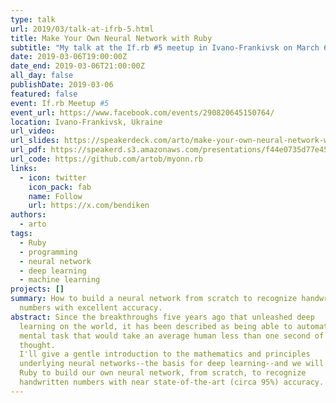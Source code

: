 ```yaml
---
type: talk
url: 2019/03/talk-at-ifrb-5.html
title: Make Your Own Neural Network with Ruby
subtitle: "My talk at the If.rb #5 meetup in Ivano-Frankivsk on March 6, 2019."
date: 2019-03-06T19:00:00Z
date_end: 2019-03-06T21:00:00Z
all_day: false
publishDate: 2019-03-06
featured: false
event: If.rb Meetup #5
event_url: https://www.facebook.com/events/290820645150764/
location: Ivano-Frankivsk, Ukraine
url_video:
url_slides: https://speakerdeck.com/arto/make-your-own-neural-network-with-ruby-at-if-dot-rb-number-5
url_pdf: https://speakerd.s3.amazonaws.com/presentations/f44e0735d77e457aa683503ac167b94f/Make_Your_Own_Neural_Network_with_Ruby_at_If.rb__5.pdf
url_code: https://github.com/artob/myonn.rb
links:
  - icon: twitter
    icon_pack: fab
    name: Follow
    url: https://x.com/bendiken
authors:
  - arto
tags:
  - Ruby
  - programming
  - neural network
  - deep learning
  - machine learning
projects: []
summary: How to build a neural network from scratch to recognize handwritten
  numbers with excellent accuracy.
abstract: Since the breakthroughs five years ago that unleashed deep
  learning on the world, it has been described as being able to automate any
  mental task that would take an average human less than one second of
  thought.
  I'll give a gentle introduction to the mathematics and principles
  underlying neural networks--the basis for deep learning--and we will use
  Ruby to build our own neural network, from scratch, to recognize
  handwritten numbers with near state-of-the-art (circa 95%) accuracy.
---
```

